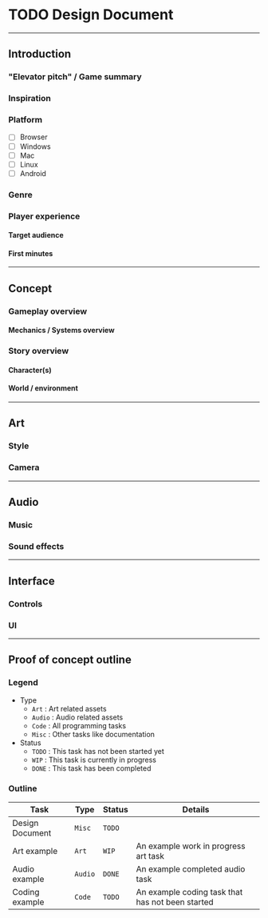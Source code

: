 [//]: # (todo: real title)
# TODO Design Document

------------------------------------------------------------------------------------------------------------------------

## Introduction

### "Elevator pitch" / Game summary

[//]: # (todo: content)

### Inspiration

[//]: # (todo: content)

### Platform

[//]: # (todo: fill out)
- [ ] Browser
- [ ] Windows
- [ ] Mac
- [ ] Linux
- [ ] Android

### Genre

[//]: # (todo: content)

### Player experience

#### Target audience

[//]: # (todo: content)

#### First minutes

[//]: # (todo: content)

------------------------------------------------------------------------------------------------------------------------

## Concept

### Gameplay overview

[//]: # (todo: content)

#### Mechanics / Systems overview

[//]: # (todo: content combat, puzzles, collectibles, progression, etc.)

### Story overview

[//]: # (todo: content)

#### Character(s)

[//]: # (todo: content)

#### World / environment

[//]: # (todo: content)

------------------------------------------------------------------------------------------------------------------------

## Art

### Style

[//]: # (todo: content)

### Camera

[//]: # (todo: content)

------------------------------------------------------------------------------------------------------------------------

## Audio

### Music

[//]: # (todo: content)

### Sound effects

[//]: # (todo: content)

------------------------------------------------------------------------------------------------------------------------

## Interface

### Controls

[//]: # (todo: content)

### UI

[//]: # (todo: content)

------------------------------------------------------------------------------------------------------------------------

## Proof of concept outline

### Legend

* Type
    * `Art`   : Art related assets
    * `Audio` : Audio related assets
    * `Code`  : All programming tasks
    * `Misc`  : Other tasks like documentation
* Status
    * `TODO`  : This task has not been started yet
    * `WIP`   : This task is currently in progress
    * `DONE`  : This task has been completed

### Outline

[//]: # (todo: populate the outline)

| Task            | Type    | Status | Details                                          |
|-----------------|---------|--------|--------------------------------------------------|
| Design Document | `Misc`  | `TODO` |                                                  |
| Art example     | `Art`   | `WIP`  | An example work in progress art task             |
| Audio example   | `Audio` | `DONE` | An example completed audio task                  |
| Coding example  | `Code`  | `TODO` | An example coding task that has not been started |
